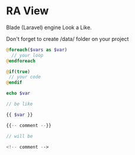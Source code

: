# RA View

Blade (Laravel) engine Look a Like.

Don't forget to create /data/ folder on your project

```php
@foreach($vars as $var)
  // your loop
@endforeach
```

```php
@if(true)
 // your code
@endif
```

```php
echo $var 

// be like

{{ $var }}
```

```php
{{-- comment --}}

// will be 

<!-- comment -->
```
